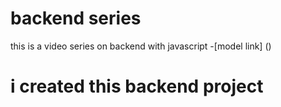 # backend series

this is a video series on backend with javascript
-[model link] ()

# i created this backend project